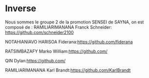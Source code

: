 # Inverse

Nous sommes le groupe 2 de la promotion SENSEI de SAYNA, on est composé de :
  RAMILIARIMANANA Franck Schneider: https://github.com/schneider2100 
  
  NOTAHIANIAVO HARISOA Fiderana:https://github.com/fiderana
  
  RATSIMBAZAFY Marko William:https://github.com/
  
  QIN Dylan:https://github.com/
  
  RAMILIARIMANANA Karl Brandt:https://github.com/KarlBrandt
